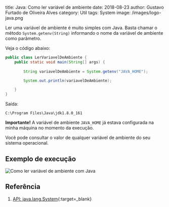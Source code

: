 title: Java: Como ler variável de ambiente
date: 2018-08-23
author: Gustavo Furtado de Oliveira Alves
category: Util
tags: System
image: /images/logo-java.png

Ler uma variável de ambiente é muito simples com Java.
Basta chamar o método `System.getenv(String)` informando o nome da variável de ambiente como parãmetro.

Veja o código abaixo:

```java
public class LerVariavelDeAmbiente {
    public static void main(String[] args) {
        
        String variavelDeAmbiente = System.getenv("JAVA_HOME");

        System.out.println(variavelDeAmbiente);

    }
}
```

Saída:

```
C:\Program Files\Java\jdk1.8.0_161
```

**Importante!** A variável de ambiente `JAVA_HOME` já estava configurada na minha máquina no momento da execução.

Você pode consultar o valor de qualquer variável de ambiente do seu sistema operacional.

## Exemplo de execução

![Como ler variável de ambiente com Java](/images/ler-variavel-de-ambiente.gif)

## Referência

1. [API: java.lang.System](https://docs.oracle.com/javase/8/docs/api/java/lang/System.html){:target=\_blank}